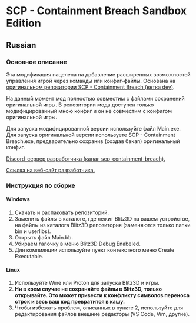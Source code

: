 # SCP - Containment Breach Sandbox Edition

## Russian

### Основное описание

Эта модификация нацелена на добавление расширенных возможностей управления игрой через команды или конфиг-файлы. Основана на [оригинальном репозитории SCP - Containment Breach (ветка dev)](https://github.com/Regalis11/scpcb/tree/dev).

На данный момент мод полностью совместим с файлами сохранений оригинальной игры. В репозитории мода доступен только модифицированный мною конфиг и он не совместим с конфигом оригинальной игры.

Для запуска модифицированной версии используйте файл Main.exe. Для запуска оригинальной версии используете SCP - Containment Breach.exe, предварительно сохранив (создав бэкап) оригинальный конфиг.

[Discord-сервер разработчика (канал scp-containment-breach).](https://discord.gg/ApKpvDuN3S)

[Ссылка на веб-сайт разработчика.](https://evolationstudios.ru/)

### Инструкция по сборке

#### Windows

1. Скачать и распаковать репозиторий.
2. Заменить файлы в каталоге, где лежит Blitz3D на вашем устройстве, на файлы из каталога Blitz3D репозитория (заменяются только папки bin и userlibs).
3. Открыть файл Main.bb.
4. Убираем галочку в меню Blitz3D Debug Enabeled.
5. Для компиляции используйте пункт контекстного меню Create Executable.

#### Linux

1. Используйте Wine или Proton для запуска Blitz3D и игры.
2. **Ни в коем случае не сохраняйте файлы в Blitz3D, только открывайте. Это может привести к конфликту символов переноса строк и весь ваш код превратится в кашу.**
3. Чтобы избежать проблем, описанных в пункте 2, используйте для редактирования файлов внешние редакторы (VS Code, Vim, другие).